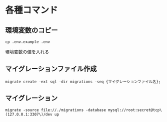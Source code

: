 # 各種コマンド

## 環境変数のコピー
```
cp .env.example .env
```
環境変数の値を入れる

## マイグレーションファイル作成
```
migrate create -ext sql -dir migrations -seq {マイグレーションファイル名};
```

## マイグレーション
```
migrate -source file://./migrations -database mysql://root:secret@tcp\(127.0.0.1:3307\)/dev up
```